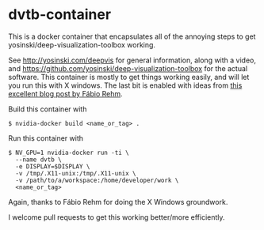 # dvtb-container
This is a docker container that encapsulates all of the annoying steps to get yosinski/deep-visualization-toolbox working.

See http://yosinski.com/deepvis for general information, along with a video, and https://github.com/yosinski/deep-visualization-toolbox for the actual software. This container is mostly to get things working easily, and will let you run this with X windows. The last bit is enabled with ideas from [this excellent blog post by Fábio Rehm](http://fabiorehm.com/blog/2014/09/11/running-gui-apps-with-docker/).

Build this container with 

    $ nvidia-docker build <name_or_tag> .

Run this container with 

    $ NV_GPU=1 nvidia-docker run -ti \
      --name dvtb \
      -e DISPLAY=$DISPLAY \
      -v /tmp/.X11-unix:/tmp/.X11-unix \
      -v /path/to/a/workspace:/home/developer/work \
      <name_or_tag>
      
Again, thanks to Fábio Rehm for doing the X Windows groundwork.

I welcome pull requests to get this working better/more efficiently.
